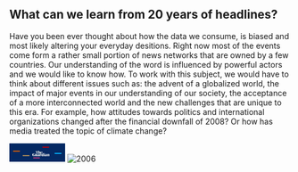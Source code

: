## What can we learn from 20 years of headlines?

Have you been ever thought about how the data we consume, is biased and most likely altering your everyday desitions. Right now most of the events come form a rather small portion of news networks that are owned by a few countries.  Our understanding of the word is influenced by powerful actors and we would like to know how. To work with this subject,  we would have to think about different issues such as: the advent of a globalized world, the impact of major events in our understanding of our society, the acceptance of a more interconnected world and the new challenges that are unique to this era. For example, how attitudes towards politics and international organizations changed after the financial downfall of 2008? Or how has media treated the topic of climate change?

<img src="TheGuardian.jpg" alt="TheGuardian" width="100"/>
<img src="2006.jpg" alt="2006" width="100"/>

